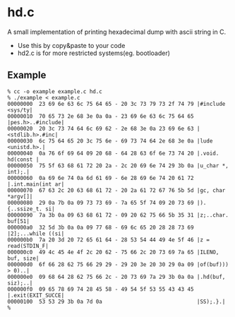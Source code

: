 hd.c
====

A small implementation of printing hexadecimal dump with ascii string in C.

- Use this by copy&paste to your code
- hd2.c is for more restricted systems(eg. bootloader)

Example
-------

    % cc -o example example.c hd.c
    % ./example < example.c
    00000000  23 69 6e 63 6c 75 64 65 - 20 3c 73 79 73 2f 74 79 |#include <sys/ty|
    00000010  70 65 73 2e 68 3e 0a 0a - 23 69 6e 63 6c 75 64 65 |pes.h>..#include|
    00000020  20 3c 73 74 64 6c 69 62 - 2e 68 3e 0a 23 69 6e 63 | <stdlib.h>.#inc|
    00000030  6c 75 64 65 20 3c 75 6e - 69 73 74 64 2e 68 3e 0a |lude <unistd.h>.|
    00000040  0a 76 6f 69 64 09 20 68 - 64 28 63 6f 6e 73 74 20 |.void. hd(const |
    00000050  75 5f 63 68 61 72 20 2a - 2c 20 69 6e 74 29 3b 0a |u_char *, int);.|
    00000060  0a 69 6e 74 0a 6d 61 69 - 6e 28 69 6e 74 20 61 72 |.int.main(int ar|
    00000070  67 63 2c 20 63 68 61 72 - 20 2a 61 72 67 76 5b 5d |gc, char *argv[]|
    00000080  29 0a 7b 0a 09 73 73 69 - 7a 65 5f 74 09 20 73 69 |).{..ssize_t. si|
    00000090  7a 3b 0a 09 63 68 61 72 - 09 20 62 75 66 5b 35 31 |z;..char. buf[51|
    000000a0  32 5d 3b 0a 0a 09 77 68 - 69 6c 65 20 28 28 73 69 |2];...while ((si|
    000000b0  7a 20 3d 20 72 65 61 64 - 28 53 54 44 49 4e 5f 46 |z = read(STDIN_F|
    000000c0  49 4c 45 4e 4f 2c 20 62 - 75 66 2c 20 73 69 7a 65 |ILENO, buf, size|
    000000d0  6f 66 28 62 75 66 29 29 - 29 20 3e 20 30 29 0a 09 |of(buf))) > 0)..|
    000000e0  09 68 64 28 62 75 66 2c - 20 73 69 7a 29 3b 0a 0a |.hd(buf, siz);..|
    000000f0  09 65 78 69 74 28 45 58 - 49 54 5f 53 55 43 43 45 |.exit(EXIT_SUCCE|
    00000100  53 53 29 3b 0a 7d 0a                              |SS);.}.|
    %
